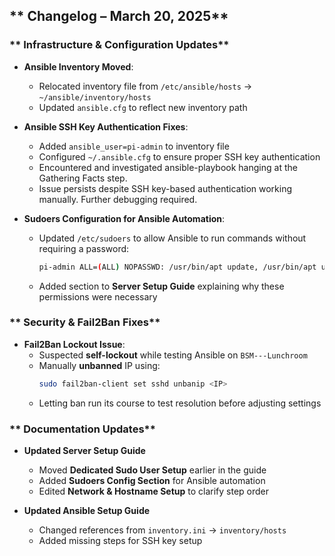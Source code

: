 ## ** Changelog – March 20, 2025**

### ** Infrastructure & Configuration Updates**
- **Ansible Inventory Moved**:  
  - Relocated inventory file from `/etc/ansible/hosts` → `~/ansible/inventory/hosts`  
  - Updated `ansible.cfg` to reflect new inventory path  

- **Ansible SSH Key Authentication Fixes**:  
  - Added `ansible_user=pi-admin` to inventory file  
  - Configured `~/.ansible.cfg` to ensure proper SSH key authentication  
  - Encountered and investigated ansible-playbook hanging at the Gathering Facts step. 
  - Issue persists despite SSH key-based authentication working manually. Further debugging required.  

- **Sudoers Configuration for Ansible Automation**:  
  - Updated `/etc/sudoers` to allow Ansible to run commands without requiring a password:  
    ```bash
    pi-admin ALL=(ALL) NOPASSWD: /usr/bin/apt update, /usr/bin/apt upgrade, /usr/bin/apt install, /usr/bin/systemctl restart *, /usr/bin/systemctl enable *, /bin/cp, /bin/mv
    ```
  - Added section to **Server Setup Guide** explaining why these permissions were necessary  

### ** Security & Fail2Ban Fixes**
- **Fail2Ban Lockout Issue**:  
  - Suspected **self-lockout** while testing Ansible on `BSM---Lunchroom`  
  - Manually **unbanned** IP using:  
    ```bash
    sudo fail2ban-client set sshd unbanip <IP>
    ```
  - Letting ban run its course to test resolution before adjusting settings  

### ** Documentation Updates**
- **Updated Server Setup Guide**
  - Moved **Dedicated Sudo User Setup** earlier in the guide  
  - Added **Sudoers Config Section** for Ansible automation  
  - Edited **Network & Hostname Setup** to clarify step order  

- **Updated Ansible Setup Guide**
  - Changed references from `inventory.ini` → `inventory/hosts`  
  - Added missing steps for SSH key setup  
